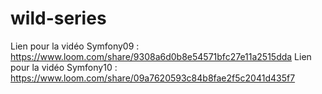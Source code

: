 # wild-series

Lien pour la vidéo Symfony09 : https://www.loom.com/share/9308a6d0b8e54571bfc27e11a2515dda
Lien pour la vidéo Symfony10 : https://www.loom.com/share/09a7620593c84b8fae2f5c2041d435f7
